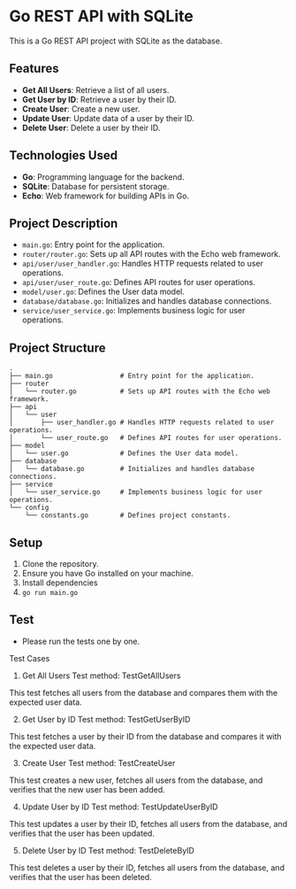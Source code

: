 # Go REST API with SQLite

This is a Go REST API project with SQLite as the database.

## Features

- **Get All Users**: Retrieve a list of all users.
- **Get User by ID**: Retrieve a user by their ID.
- **Create User**: Create a new user.
- **Update User**: Update data of a user by their ID.
- **Delete User**: Delete a user by their ID.

## Technologies Used

- **Go**: Programming language for the backend.
- **SQLite**: Database for persistent storage.
- **Echo**: Web framework for building APIs in Go.

## Project Description

- `main.go`: Entry point for the application.
- `router/router.go`: Sets up all API routes with the Echo web framework.
- `api/user/user_handler.go`: Handles HTTP requests related to user operations.
- `api/user/user_route.go`: Defines API routes for user operations.
- `model/user.go`: Defines the User data model.
- `database/database.go`: Initializes and handles database connections.
- `service/user_service.go`: Implements business logic for user operations.
## Project Structure

```
.
├── main.go                 # Entry point for the application.
├── router
│   └── router.go           # Sets up API routes with the Echo web framework.
├── api
│   └── user
│       ├── user_handler.go # Handles HTTP requests related to user operations.
│       └── user_route.go   # Defines API routes for user operations.
├── model
│   └── user.go             # Defines the User data model.
├── database
│   └── database.go         # Initializes and handles database connections.
├── service
│   └── user_service.go     # Implements business logic for user operations.
└── config
    └── constants.go        # Defines project constants.
```
## Setup

1. Clone the repository.
2. Ensure you have Go installed on your machine.
3. Install dependencies
4. ```go run main.go ```




## Test 

* Please run the tests one by one.

Test Cases

1. Get All Users
Test method: TestGetAllUsers

This test fetches all users from the database and compares them with the expected user data.

2. Get User by ID
Test method: TestGetUserByID

This test fetches a user by their ID from the database and compares it with the expected user data.

3. Create User
Test method: TestCreateUser

This test creates a new user, fetches all users from the database, and verifies that the new user has been added.

4. Update User by ID
Test method: TestUpdateUserByID

This test updates a user by their ID, fetches all users from the database, and verifies that the user has been updated.

5. Delete User by ID
Test method: TestDeleteByID

This test deletes a user by their ID, fetches all users from the database, and verifies that the user has been deleted.
